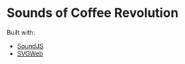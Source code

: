 Sounds of Coffee Revolution
=================

Built with:
* [SoundJS](http://www.createjs.com/#!/SoundJS)
* [SVGWeb](https://code.google.com/p/svgweb/)

